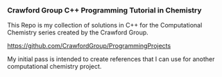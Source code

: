 ### Crawford Group C++ Programming Tutorial in Chemistry

This Repo is my collection of solutions in C++ for the Computational Chemistry series created by the Crawford Group.

https://github.com/CrawfordGroup/ProgrammingProjects

My initial pass is intended to create references that I can use for another computational chemistry project. 